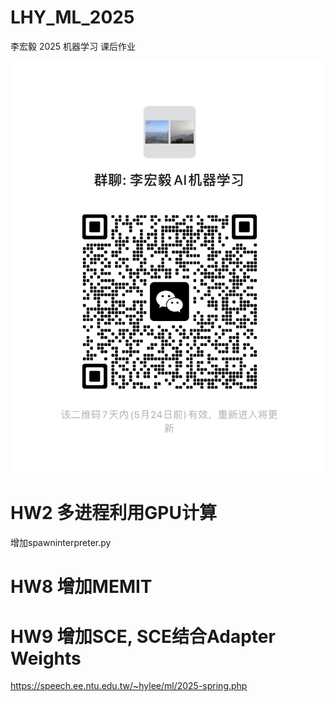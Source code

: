 # LHY_ML_2025

李宏毅 2025 机器学习 课后作业


![微信讨论群: 李宏毅AI机器学习](groupdiscuss.jpg)


# HW2 多进程利用GPU计算
增加spawninterpreter.py

# HW8 增加MEMIT

# HW9 增加SCE, SCE结合Adapter Weights




https://speech.ee.ntu.edu.tw/~hylee/ml/2025-spring.php


